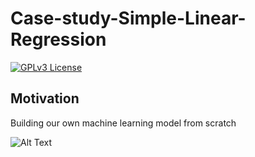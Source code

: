 # Case-study-Simple-Linear-Regression

[![GPLv3 License](https://img.shields.io/badge/License-Pandas%201.4.3-yellow.svg)](https://opensource.org/licenses/)

## Motivation 
Building our own machine learning model from scratch

![Alt Text](https://media.giphy.com/media/xUA7b6oaRIgzmAKpUY/giphy.gif)

